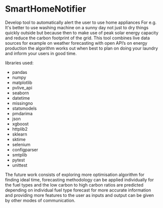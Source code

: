 # SmartHomeNotifier
Develop tool to automatically alert the user to use home appliances
For e.g. It's better to use washing machine on a sunny day not just to dry things quickly outside but because then to make use of peak solar energy capacity and reduce the carbon footprint of the grid. This tool combines live data sources for example on weather forecasting with open API’s on energy production the algorithm works out when best to plan on doing your laundry and inform your users in good time.

libraries used:
- pandas
- numpy
- matplotlib
- pvlive_api
- seaborn
- datetime
- missingno
- statsmodels
- pmdarima
- json
- xgboost
- httplib2
- sklearn
- sktime
- selenium
- configparser
- smtplib
- pytest
- unittest

The future work consists of exploring more optimisation algorithm for finding ideal time, forecasting methodology can be applied individually for the fuel types and the low carbon to high carbon ratios are predicted depending on individual fuel type forecast for more accurate information and providing more features to the user as inputs and output can be given by other modes of communication.
